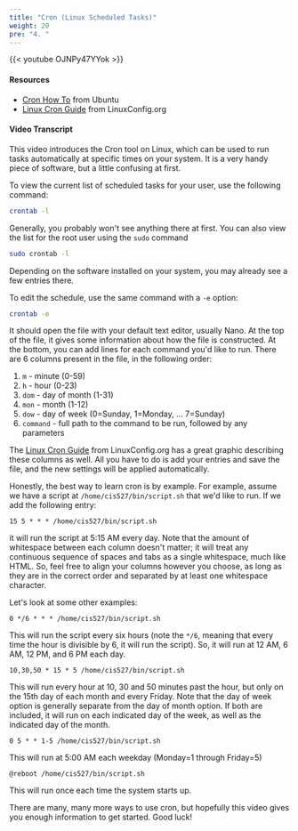 ```yaml
---
title: "Cron (Linux Scheduled Tasks)"
weight: 20
pre: "4. "
---
```


{{< youtube OJNPy47YYok >}}

#### Resources

* [Cron How To](https://help.ubuntu.com/community/CronHowto) from Ubuntu
* [Linux Cron Guide](https://linuxconfig.org/linux-cron-guide) from LinuxConfig.org

#### Video Transcript

This video introduces the Cron tool on Linux, which can be used to run tasks automatically at specific times on your system. It is a very handy piece of software, but a little confusing at first.

To view the current list of scheduled tasks for your user, use the following command:

```bash
crontab -l
```

Generally, you probably won't see anything there at first. You can also view the list for the root user using the `sudo` command

```bash
sudo crontab -l
```

Depending on the software installed on your system, you may already see a few entries there.

To edit the schedule, use the same command with a `-e` option:

```bash
crontab -e
```

It should open the file with your default text editor, usually Nano. At the top of the file, it gives some information about how the file is constructed. At the bottom, you can add lines for each command you'd like to run. There are 6 columns present in the file, in the following order:

1. `m` - minute (0-59)
1. `h` - hour (0-23)
1. `dom` - day of month (1-31)
1. `mon` - month (1-12)
1. `dow` - day of week (0=Sunday, 1=Monday, ... 7=Sunday)
1. `command` - full path to the command to be run, followed by any parameters

The [Linux Cron Guide](https://linuxconfig.org/linux-cron-guide) from LinuxConfig.org has a great graphic describing these columns as well. All you have to do is add your entries and save the file, and the new settings will be applied automatically.

Honestly, the best way to learn cron is by example. For example, assume we have a script at `/home/cis527/bin/script.sh` that we'd like to run. If we add the following entry:

```
15 5 * * * /home/cis527/bin/script.sh
```

it will run the script at 5:15 AM every day. Note that the amount of whitespace between each column doesn't matter; it will treat any continuous sequence of spaces and tabs as a single whitespace, much like HTML. So, feel free to align your columns however you choose, as long as they are in the correct order and separated by at least one whitespace character.

Let's look at some other examples:

```
0 */6 * * * /home/cis527/bin/script.sh
```

This will run the script every six hours (note the `*/6`, meaning that every time the hour is divisible by 6, it will run the script). So, it will run at 12 AM, 6 AM, 12 PM, and 6 PM each day.

```
10,30,50 * 15 * 5 /home/cis527/bin/script.sh
```

This will run every hour at 10, 30 and 50 minutes past the hour, but only on the 15th day of each month and every Friday. Note that the day of week option is generally separate from the day of month option. If both are included, it will run on each indicated day of the week, as well as the indicated day of the month.

```
0 5 * * 1-5 /home/cis527/bin/script.sh
```

This will run at 5:00 AM each weekday (Monday=1 through Friday=5)

```
@reboot /home/cis527/bin/script.sh
```
This will run once each time the system starts up.

There are many, many more ways to use cron, but hopefully this video gives you enough information to get started. Good luck!
